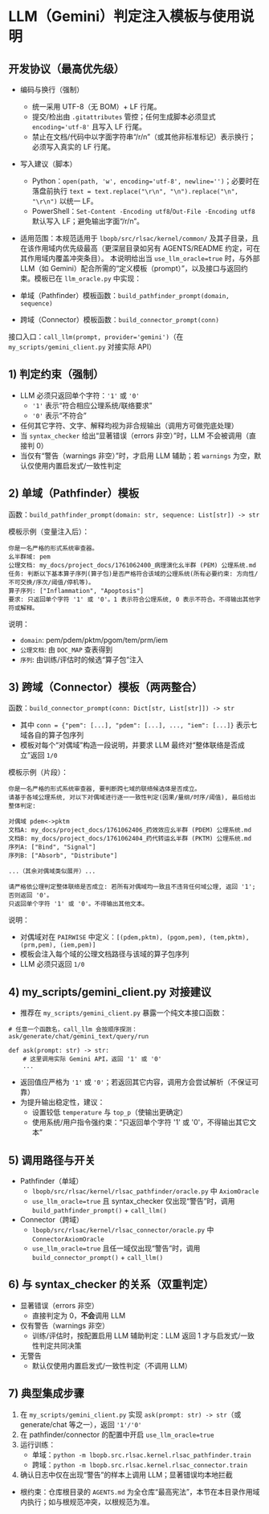 # LLM（Gemini）判定注入模板与使用说明

## 开发协议（最高优先级）

- 编码与换行（强制）
    - 统一采用 UTF-8（无 BOM）+ LF 行尾。
    - 提交/检出由 `.gitattributes` 管控；任何生成脚本必须显式 `encoding='utf-8'` 且写入 LF 行尾。
    - 禁止在文档/代码中以字面字符串“/r/n”（或其他非标准标记）表示换行；必须写入真实的 LF 行尾。
- 写入建议（脚本）
    - Python：`open(path, 'w', encoding='utf-8', newline='')`；必要时在落盘前执行
      `text = text.replace("\r\n", "\n").replace("\n", "\r\n")` 以统一 LF。
    - PowerShell：`Set-Content -Encoding utf8`/`Out-File -Encoding utf8` 默认写入 LF；避免输出字面“/r/n”。
- 适用范围：本规范适用于 `lbopb/src/rlsac/kernel/common/` 及其子目录，且在该作用域内优先级最高（更深层目录如另有
  AGENTS/README 约定，可在其作用域内覆盖冲突条目）。
  本说明给出当 `use_llm_oracle=true` 时，与外部 LLM（如 Gemini）配合所需的“定义模板（prompt）”，以及接口与返回约束。模板已在
  `llm_oracle.py` 中实现：

- 单域（Pathfinder）模板函数：`build_pathfinder_prompt(domain, sequence)`
- 跨域（Connector）模板函数：`build_connector_prompt(conn)`

接口入口：`call_llm(prompt, provider='gemini')`（在 `my_scripts/gemini_client.py` 对接实际 API）

## 1) 判定约束（强制）

- LLM 必须只返回单个字符：`'1'` 或 `'0'`
    - `'1'` 表示“符合相应公理系统/联络要求”
    - `'0'` 表示“不符合”
- 任何其它字符、文字、解释均视为非合规输出（调用方可做兜底处理）
- 当 `syntax_checker` 给出“显著错误（errors 非空）”时，LLM 不会被调用（直接判 0）
- 当仅有“警告（warnings 非空）”时，才启用 LLM 辅助；若 `warnings` 为空，默认仅使用内置启发式/一致性判定

## 2) 单域（Pathfinder）模板

函数：`build_pathfinder_prompt(domain: str, sequence: List[str]) -> str`

模板示例（变量注入后）：

```
你是一名严格的形式系统审查器。
幺半群域: pem
公理文档: my_docs/project_docs/1761062400_病理演化幺半群 (PEM) 公理系统.md
任务: 判断以下基本算子序列(算子包)是否严格符合该域的公理系统(所有必要约束: 方向性/不可交换/序次/阈值/停机等)。
算子序列: ["Inflammation", "Apoptosis"]
要求: 只返回单个字符 '1' 或 '0'。1 表示符合公理系统, 0 表示不符合。不得输出其他字符或解释。
```

说明：

- `domain`: pem/pdem/pktm/pgom/tem/prm/iem
- `公理文档`: 由 `DOC_MAP` 查表得到
- `序列`: 由训练/评估时的候选“算子包”注入

## 3) 跨域（Connector）模板（两两整合）

函数：`build_connector_prompt(conn: Dict[str, List[str]]) -> str`

- 其中 `conn = {"pem": [...], "pdem": [...], ..., "iem": [...]}` 表示七域各自的算子包序列
- 模板对每个“对偶域”构造一段说明，并要求 LLM 最终对“整体联络是否成立”返回 `1/0`

模板示例（片段）：

```
你是一名严格的形式系统审查器, 要判断跨七域的联络候选体是否成立。
请基于各域公理系统, 对以下对偶域进行逐一一致性判定(因果/量纲/时序/阈值), 最后给出整体判定: 

对偶域 pdem<->pktm
文档A: my_docs/project_docs/1761062406_药效效应幺半群 (PDEM) 公理系统.md
文档B: my_docs/project_docs/1761062404_药代转运幺半群 (PKTM) 公理系统.md
序列A: ["Bind", "Signal"]
序列B: ["Absorb", "Distribute"]

...（其余对偶域类似展开）...

请严格依公理判定整体联络是否成立: 若所有对偶域均一致且不违背任何域公理, 返回 '1'; 否则返回 '0'。
只返回单个字符 '1' 或 '0'。不得输出其他文本。
```

说明：

- 对偶域对在 `PAIRWISE` 中定义：`[(pdem,pktm), (pgom,pem), (tem,pktm), (prm,pem), (iem,pem)]`
- 模板会注入每个域的公理文档路径与该域的算子包序列
- LLM 必须只返回 `1/0`

## 4) my_scripts/gemini_client.py 对接建议

- 推荐在 `my_scripts/gemini_client.py` 暴露一个纯文本接口函数：

```
# 任意一个函数名，call_llm 会按顺序探测：ask/generate/chat/gemini_text/query/run

def ask(prompt: str) -> str:
    # 这里调用实际 Gemini API，返回 '1' 或 '0'
    ...
```

- 返回值应严格为 `'1'` 或 `'0'`；若返回其它内容，调用方会尝试解析（不保证可靠）
- 为提升输出稳定性，建议：
    - 设置较低 `temperature` 与 `top_p`（使输出更确定）
    - 使用系统/用户指令强约束：“只返回单个字符 '1' 或 '0'，不得输出其它文本”

## 5) 调用路径与开关

- Pathfinder（单域）
    - `lbopb/src/rlsac/kernel/rlsac_pathfinder/oracle.py` 中 `AxiomOracle`
    - `use_llm_oracle=true` 且 syntax_checker 仅出现“警告”时，调用 `build_pathfinder_prompt()` + `call_llm()`
- Connector（跨域）
    - `lbopb/src/rlsac/kernel/rlsac_connector/oracle.py` 中 `ConnectorAxiomOracle`
    - `use_llm_oracle=true` 且任一域仅出现“警告”时，调用 `build_connector_prompt()` + `call_llm()`

## 6) 与 syntax_checker 的关系（双重判定）

- 显著错误（errors 非空）
    - 直接判定为 0，**不会**调用 LLM
- 仅有警告（warnings 非空）
    - 训练/评估时，按配置启用 LLM 辅助判定：LLM 返回 1 才与启发式/一致性判定共同决策
- 无警告
    - 默认仅使用内置启发式/一致性判定（不调用 LLM）

## 7) 典型集成步骤

1. 在 `my_scripts/gemini_client.py` 实现 `ask(prompt: str) -> str`（或 generate/chat 等之一），返回 `'1'/'0'`
2. 在 pathfinder/connector 的配置中开启 `use_llm_oracle=true`
3. 运行训练：
    - 单域：`python -m lbopb.src.rlsac.kernel.rlsac_pathfinder.train`
    - 跨域：`python -m lbopb.src.rlsac.kernel.rlsac_connector.train`
4. 确认日志中仅在出现“警告”的样本上调用 LLM；显著错误均本地拦截

- 根约束：仓库根目录的 `AGENTS.md` 为全仓库“最高宪法”，本节在本目录作用域内执行；如与根规范冲突，以根规范为准。
